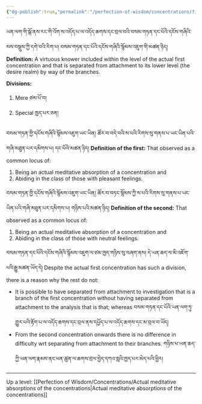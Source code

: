 ```yaml
---
{"dg-publish":true,"permalink":"/perfection-of-wisdom/concentrations/first-concentration/"}
---
```


ཡན་ལག་གི་སྒོ་ནས་རང་གི་འོག་ས་འདོད་པ་ལ་འདོད་ཆགས་དང་བྲལ་བའི་བསམ་གཏན་དང་པོའི་དངོས་གཞིའི་སས་བསྡུས་ཀྱི་དགེ་བའི་རིག་པ། 
བསམ་གཏན་དང་པོའི་དངོས་གཞིའི་སྙོམས་འཇུག་གི་མཚན་ཉིད།
**Definition:** A virtuous knower included within the level of the actual first concentration and that is separated from attachment to its lower level (the desire realm) by way of the branches.

**Divisions:**
1. Mere ཙམ་པོ་བ།
2. Special ཁྱད་པར་ཅན།

བསམ་གཏན་གྱི་དངོས་གཞིའི་སྙོམས་འཇུག་ཡང་ཡིན། ཚོར་བ་བདེ་བའི་ས་པའི་རིགས་སུ་གནས་པ་ཡང་ཡིན་པའི་གཞི་མཐུན་པར་དམིགས་པ།
དང་པོའི་མཚན་ཉིད། 
**Definition of the first:** That observed as a common locus of:
1. Being an actual meditative absorption of a concentration and
2. Abiding in the class of those with pleasant feelings.

བསམ་གཏན་གྱི་དངོས་གཞིའི་སྙོམས་འཇུག་ཡང་ཡིན། ཚོར་བ་བཏང་སྙོམས་ཀྱི་ས་པའི་རིགས་སུ་གནས་པ་ཡང་ཡིན་པའི་གཞི་མཐུན་པར་དམིགས་པ། 
གཉིས་པའི་མཚན་ཉིད།
**Definition of the second:** That observed as a common locus of:
1. Being an actual meditative absorption of a concentration and
2. Abiding in the class of those with neutral feelings.

བསམ་གཏན་དང་པོའི་དངོས་གཞིའི་སྙོམས་འཇུག་ལ་ཙམ་ཁྱད་གཉིས་སུ་བཞག་ནས། དེ་ཡན་ཆད་ལ་མི་འཇོག་པའི་རྒྱུ་མཚན་ཡོད་དེ། 
Despite the actual first concentration has such a division, there is a reason why the rest do not:
- It is possible to have separated from attachment to investigation that is a branch of the first concentration without having separated from attachment to the analysis that is that; whereas
  བསམ་གཏན་དང་པོའི་ཡན་ལག་ཏུ་གྱུར་པའི་རྟོག་པ་ལ་འདོད་ཆགས་དང་བྲལ་ནས་དཔྱོད་པ་ལ་འདོད་ཆགས་དང་མ་བྲལ་བ་ཡོད། 
- From the second concentration onwards there is no difference in difficulty wrt separating from attachment to their branches. གཉིས་པ་ཡན་ཆད་ཀྱི་ཡན་ལག་རྣམས་ནང་ཕན་ཚུན་ལ་ཆགས་བྲལ་བྱེད་དཀའ་སླའི་ཁྱད་པར་མེད་པའི་ཕྱིར།




---
Up a level: [[Perfection of Wisdom/Concentrations/Actual meditative absorptions of the concentrations\|Actual meditative absorptions of the concentrations]]